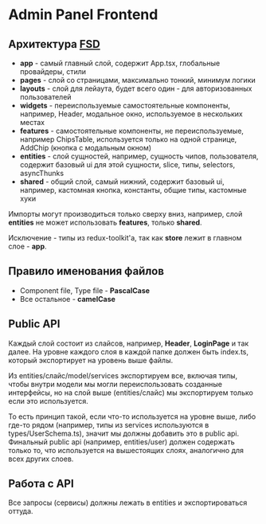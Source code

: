 # Admin Panel Frontend

## Архитектура [FSD](https://feature-sliced.design/ru/docs/get-started/overview)

-   **app** - самый главный слой, содержит App.tsx, глобальные провайдеры, стили
-   **pages** - слой со страницами, максимально тонкий, минимум логики
-   **layouts** - слой для лейаута, будет всего один - для авторизованных пользователей
-   **widgets** - переиспользуемые самостоятельные компоненты, например, Header, модальное окно, используемое в нескольких местах
-   **features** - самостоятельные компоненты, не переиспользуемые, например ChipsTable, используется только на одной странице, AddChip (кнопка с модальным окном)
-   **entities** - слой сущностей, например, сущность чипов, пользователя, содержит базовый ui для этой сущности, slice, типы, selectors, asyncThunks
-   **shared** - общий слой, самый нижний, содержит базовый ui, например, кастомная кнопка, константы, общие типы, кастомные хуки

Импорты могут производиться только сверху вниз, например, слой **entities** не может использовать **features**, только **shared**.

Исключение - типы из redux-toolkit'a, так как **store** лежит в главном слое - **app**.

## Правило именования файлов

-   Component file, Type file - **PascalCase**
-   Все остальное - **camelCase**

## Public API

Каждый слой состоит из слайсов, например, **Header**, **LoginPage** и так далее. На уровне каждого слоя в каждой папке должен быть index.ts, который экспортирует на уровень выше файлы.

Из entities/слайс/model/services экспортируем все, включая типы, чтобы внутри модели мы могли переиспользовать созданные интерфейсы, но на слой выше (entities/слайс) мы экспортируем только если это используется.

То есть принцип такой, если что-то используется на уровне выше, либо где-то рядом (например, типы из services используются в types/UserSchema.ts), значит мы должны добавить это в public api. Финальный public api (например, entities/user) должен содержать только то, что используется на вышестоящих слоях, аналогично для всех других слоев.

## Работа с API

Все запросы (сервисы) должны лежать в entities и экспортироваться оттуда.
